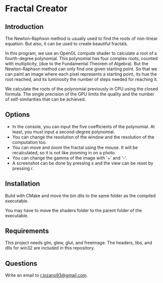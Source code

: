 # Fractal Creator

## Introduction

The Newton-Raphson method is usually used to find the roots of non-linear equation. But also, it can be used to create beautiful fractals. 

In this program, we use an OpenGL compute shader to calculate a root of a fourth-degree polynomial. This polynomial has four complex roots, counted with multiplicity, (due to the Fundamental Theorem of Algebra). But the Newton-Raphson method can only find one given starting point. So that we can paint an image where each pixel represents a starting point, its hue the root reached, and its luminosity the number of steps needed for reaching it.

We calculate the roots of the polynomial previously in CPU using the closed formula. The single precision of the GPU limits the quality and the number of self-similarities that can be achieved.

## Options

- In the console, you can input the five coefficients of the polynomial. At least, you must input a second-degree polynomial.
- You can change the resolution of the window and the resolution of the computation too.
- You can move and zoom the fractal using the mouse. It will be recalculated, so it is not like zooming in on a photo.
- You can change the gamma of the image with '+' and '-'.
- A screenshot can be done by pressing s and the view can be reset by pressing r.

## Installation

Build with CMake and move the bin dlls to the same folder as the compiled executable. 

You may have to move the shaders folder to the parent folder of the executable.

## Requirements

This project needs glm, glew, glut, and freeimage. The headers, libs, and dlls for win32 are included in this repository.

## Questions

Write an email to r.lozano93@gmail.com.
